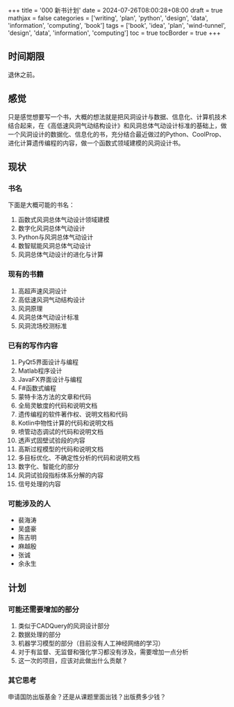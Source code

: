 +++
title = '000 新书计划'
date = 2024-07-26T08:00:28+08:00
draft = true
mathjax = false
categories = ['writing', 'plan', 'python', 'design', 'data', 'information', 'computing', 'book']
tags = ['book', 'idea', 'plan', 'wind-tunnel', 'design', 'data', 'information', 'computing']
toc = true
tocBorder = true
+++



## 时间期限
退休之前。

## 感觉
只是感觉想要写一个书，大概的想法就是把风洞设计与数据、信息化、计算机技术结合起来，在《高低速风洞气动结构设计》和风洞总体气动设计标准的基础上，做一个风洞设计的数据化、信息化的书，充分结合最近做过的Python、CoolProp、进化计算遗传编程的内容，做一个函数式领域建模的风洞设计书。


## 现状
### 书名
下面是大概可能的书名：

1. 函数式风洞总体气动设计领域建模
2. 数字化风洞总体气动设计
3. Python与风洞总体气动设计
4. 数智赋能风洞总体气动设计
5. 风洞总体气动设计的进化与计算


### 现有的书籍

1. 高超声速风洞设计
2. 高低速风洞气动结构设计
3. 风洞原理
4. 风洞总体气动设计标准
5. 风洞流场校测标准

### 已有的写作内容

1. PyQt5界面设计与编程
2. Matlab程序设计
3. JavaFX界面设计与编程
4. F#函数式编程
5. 蒙特卡洛方法的文章和代码
6. 全局灵敏度的代码和说明文档
7. 遗传编程的软件著作权、说明文档和代码
8. Kotlin中物性计算的代码和说明文档
9. 喷管动态调试的代码和说明文档
10. 透声式固壁试验段的内容
11. 高斯过程模型的代码和说明文档
12. 多目标优化、不确定性分析的代码和说明文档
13. 数字化、智能化的部分
14. 风洞试验段指标体系分解的内容
15. 信号处理的内容

### 可能涉及的人

- 裴海涛
- 吴盛豪
- 陈吉明
- 麻越殷
- 张诚
- 余永生

## 计划
### 可能还需要增加的部分

1. 类似于CADQuery的风洞设计部分
2. 数据处理的部分
3. 机器学习模型的部分（目前没有人工神经网络的学习）
4. 对于有监督、无监督和强化学习都没有涉及，需要增加一点分析
5. 这一次的项目，应该对此做出什么贡献？

### 其它思考

申请国防出版基金？还是从课题里面出钱？出版费多少钱？